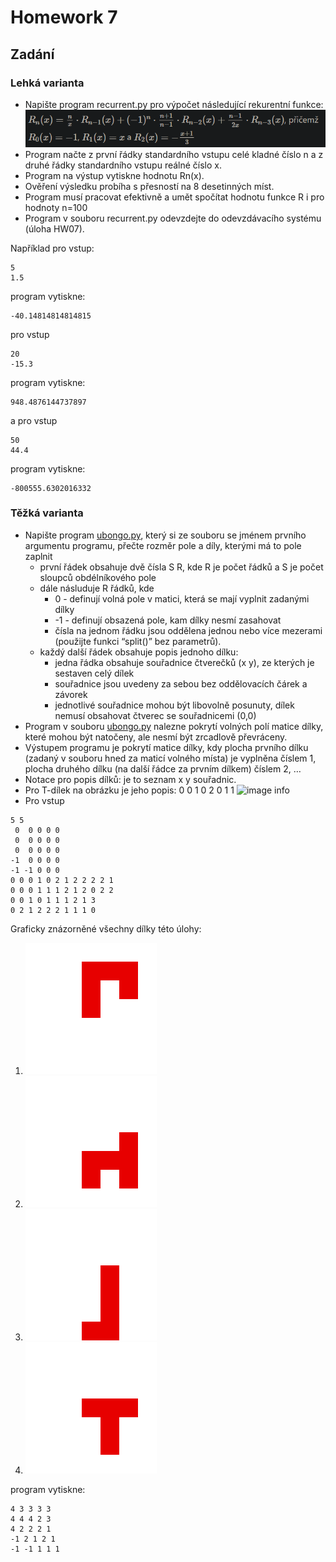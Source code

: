# Homework 7

## Zadání

### Lehká varianta
- Napište program recurrent.py pro výpočet následující rekurentní funkce:
![image info](imgs/img_1.png)
- Program načte z první řádky standardního vstupu celé kladné číslo n a z druhé řádky standardního vstupu reálné číslo x.
- Program na výstup vytiskne hodnotu Rn(x).
- Ověření výsledku probíha s přesností na 8 desetinných míst.
- Program musí pracovat efektivně a umět spočítat hodnotu funkce R i pro hodnoty n=100
- Program v souboru recurrent.py odevzdejte do odevzdávacího systému (úloha HW07).

Například pro vstup:
```
5
1.5
```

program vytiskne:

```
-40.14814814814815
```

pro vstup

```
20
-15.3
```

program vytiskne:

```
948.4876144737897
```

a pro vstup

```
50
44.4
```

program vytiskne:

```
-800555.6302016332
```


### Těžká varianta

- Napište program [ubongo.py](ubongo.py), který si ze souboru se jménem prvního argumentu programu, přečte rozměr pole a díly, kterými má to pole zaplnit
  - první řádek obsahuje dvě čísla S R, kde R je počet řádků a S je počet sloupců obdélníkového pole
  - dále násluduje R řádků, kde
    - 0 - definují volná pole v matici, která se mají vyplnit zadanými dílky
    - -1 - definují obsazená pole, kam dílky nesmí zasahovat
    - čísla na jednom řádku jsou oddělena jednou nebo více mezerami (použijte funkci “split()” bez parametrů).
  - každý další řádek obsahuje popis jednoho dílku:
    - jedna řádka obsahuje souřadnice čtverečků (x y), ze kterých je sestaven celý dílek
    - souřadnice jsou uvedeny za sebou bez oddělovacích čárek a závorek
    - jednotlivé souřadnice mohou být libovolně posunuty, dílek nemusí obsahovat čtverec se souřadnicemi (0,0)
- Program v souboru [ubongo.py](ubongo.py) nalezne pokrytí volných polí matice dílky, které mohou být natočeny, ale nesmí být zrcadlově převráceny.
- Výstupem programu je pokrytí matice dílky, kdy plocha prvního dílku (zadaný v souboru hned za maticí volného místa) je vyplněna číslem 1, plocha druhého dílku (na další řádce za prvním dílkem) číslem 2, …
- Notace pro popis dílků: je to seznam x y souřadnic.
- Pro T-dílek na obrázku je jeho popis: 0 0 1 0 2 0 1 1
![image info](img_2.png)
- Pro vstup
```
5 5
 0  0 0 0 0
 0  0 0 0 0
 0  0 0 0 0
-1  0 0 0 0
-1 -1 0 0 0
0 0 0 1 0 2 1 2 2 2 2 1
0 0 0 1 1 1 2 1 2 0 2 2
0 0 1 0 1 1 1 2 1 3
0 2 1 2 2 2 1 1 1 0
```
Graficky znázorněné všechny dílky této úlohy:
1. ![image info](imgs/img_3.png)
2. ![image info](imgs/img_4.png)
3. ![image info](imgs/img_5.png)
4. ![image info](imgs/img_6.png)

program vytiskne:

```
4 3 3 3 3
4 4 4 2 3
4 2 2 2 1
-1 2 1 2 1
-1 -1 1 1 1
```




























